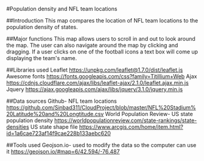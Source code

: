 #Population density and NFL team locations

##Introduction
This map compares the location of NFL team locations to the population density of states.

##Major functions
This map allows users to scroll in and out to look around the map. The user can also navigate around the map by clicking and dragging. If a user clicks on one of the football icons a text box will come up displaying the team's name.

##Libraries used
Leaflet    https://unpkg.com/leaflet@1.7.0/dist/leaflet.js
Awesome fonts https://fonts.googleapis.com/css?family=Titillium+Web
Ajax https://cdnjs.cloudflare.com/ajax/libs/leaflet-ajax/2.1.0/leaflet.ajax.min.js
Jquery https://ajax.googleapis.com/ajax/libs/jquery/3.1.0/jquery.min.js

##Data sources
Github- NFL team locations https://github.com/Sinbad311/CloudProject/blob/master/NFL%20Stadium%20Latitude%20and%20Longtitude.csv
World Population Review- US state population density https://worldpopulationreview.com/state-rankings/state-densities
US state shape file https://www.arcgis.com/home/item.html?id=1a6cae723af14f9cae228b133aebc620

##Tools used
Geojson.io- used to modify the data so the computer can use it https://geojson.io/#map=6/42.594/-76.487
